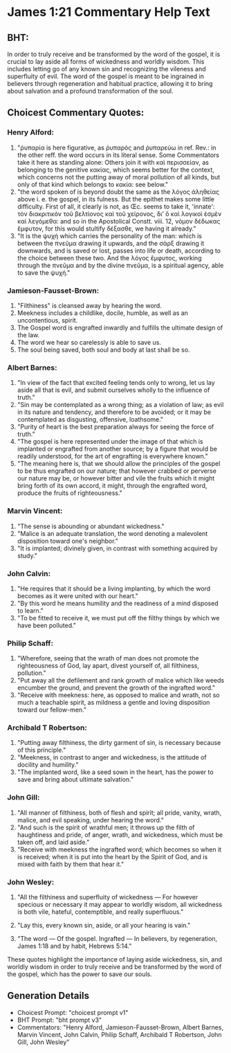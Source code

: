 # James 1:21 Commentary Help Text

## BHT:
In order to truly receive and be transformed by the word of the gospel, it is crucial to lay aside all forms of wickedness and worldly wisdom. This includes letting go of any known sin and recognizing the vileness and superfluity of evil. The word of the gospel is meant to be ingrained in believers through regeneration and habitual practice, allowing it to bring about salvation and a profound transformation of the soul.

## Choicest Commentary Quotes:
### Henry Alford:
1. "ῥυπαρία is here figurative, as ῥυπαρός and ῥυπαρεύω in ref. Rev.: in the other reff. the word occurs in its literal sense. Some Commentators take it here as standing alone: Others join it with καὶ περισσείαν, as belonging to the genitive κακίας, which seems better for the context, which concerns not the putting away of moral pollution of all kinds, but only of that kind which belongs to κακία: see below." 
2. "the word spoken of is beyond doubt the same as the λόγος ἀληθείας above i. e. the gospel, in its fulness. But the epithet makes some little difficulty. First of all, it clearly is not, as Œc. seems to take it, 'innate': τὸν διακριτικὸν τοῦ βελτίονος καὶ τοῦ χείρονος, διʼ ὃ καὶ λογικοὶ ἐσμὲν καὶ λεγόμεθα: and so in the Apostolical Constt. viii. 12, νόμον δέδωκας ἔμφυτον, for this would stultify δέξασθε, we having it already."
3. "It is the ψυχή which carries the personality of the man: which is between the πνεῦμα drawing it upwards, and the σάρξ drawing it downwards, and is saved or lost, passes into life or death, according to the choice between these two. And the λόγος ἔμφυτος, working through the πνεῦμα and by the divine πνεῦμα, is a spiritual agency, able to save the ψυχή."

### Jamieson-Fausset-Brown:
1. "Filthiness" is cleansed away by hearing the word.
2. Meekness includes a childlike, docile, humble, as well as an uncontentious, spirit.
3. The Gospel word is engrafted inwardly and fulfills the ultimate design of the law.
4. The word we hear so carelessly is able to save us.
5. The soul being saved, both soul and body at last shall be so.

### Albert Barnes:
1. "In view of the fact that excited feeling tends only to wrong, let us lay aside all that is evil, and submit ourselves wholly to the influence of truth."
2. "Sin may be contemplated as a wrong thing; as a violation of law; as evil in its nature and tendency, and therefore to be avoided; or it may be contemplated as disgusting, offensive, loathsome."
3. "Purity of heart is the best preparation always for seeing the force of truth."
4. "The gospel is here represented under the image of that which is implanted or engrafted from another source; by a figure that would be readily understood, for the art of engrafting is everywhere known."
5. "The meaning here is, that we should allow the principles of the gospel to be thus engrafted on our nature; that however crabbed or perverse our nature may be, or however bitter and vile the fruits which it might bring forth of its own accord, it might, through the engrafted word, produce the fruits of righteousness."

### Marvin Vincent:
1. "The sense is abounding or abundant wickedness." 
2. "Malice is an adequate translation, the word denoting a malevolent disposition toward one's neighbor."
3. "It is implanted; divinely given, in contrast with something acquired by study."

### John Calvin:
1. "He requires that it should be a living implanting, by which the word becomes as it were united with our heart."
2. "By this word he means humility and the readiness of a mind disposed to learn."
3. "To be fitted to receive it, we must put off the filthy things by which we have been polluted."

### Philip Schaff:
1. "Wherefore, seeing that the wrath of man does not promote the righteousness of God, lay apart, divest yourself of, all filthiness, pollution." 
2. "Put away all the defilement and rank growth of malice which like weeds encumber the ground, and prevent the growth of the ingrafted word." 
3. "Receive with meekness: here, as opposed to malice and wrath, not so much a teachable spirit, as mildness a gentle and loving disposition toward our fellow-men."

### Archibald T Robertson:
1. "Putting away filthiness, the dirty garment of sin, is necessary because of this principle." 
2. "Meekness, in contrast to anger and wickedness, is the attitude of docility and humility." 
3. "The implanted word, like a seed sown in the heart, has the power to save and bring about ultimate salvation."

### John Gill:
1. "All manner of filthiness, both of flesh and spirit; all pride, vanity, wrath, malice, and evil speaking, under hearing the word."
2. "And such is the spirit of wrathful men; it throws up the filth of haughtiness and pride, of anger, wrath, and wickedness, which must be taken off, and laid aside."
3. "Receive with meekness the ingrafted word; which becomes so when it is received; when it is put into the heart by the Spirit of God, and is mixed with faith by them that hear it."

### John Wesley:
1. "All the filthiness and superfluity of wickedness — For however specious or necessary it may appear to worldly wisdom, all wickedness is both vile, hateful, contemptible, and really superfluous."

2. "Lay this, every known sin, aside, or all your hearing is vain."

3. "The word — Of the gospel. Ingrafted — In believers, by regeneration, James 1:18 and by habit, Hebrews 5:14."

These quotes highlight the importance of laying aside wickedness, sin, and worldly wisdom in order to truly receive and be transformed by the word of the gospel, which has the power to save our souls.


## Generation Details
- Choicest Prompt: "choicest prompt v1"
- BHT Prompt: "bht prompt v3"
- Commentators: "Henry Alford, Jamieson-Fausset-Brown, Albert Barnes, Marvin Vincent, John Calvin, Philip Schaff, Archibald T Robertson, John Gill, John Wesley"
